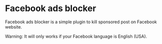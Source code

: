 # Facebook ads blocker

Facebook ads blocker is a simple plugin to kill sponsored post on Facebook website.

Warning:
It will only works if your Facebook language is English (USA).
